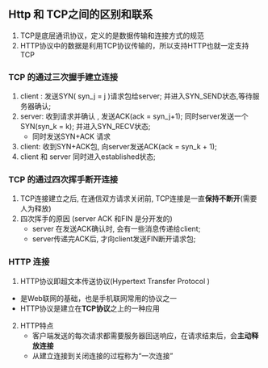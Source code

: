 ## Http 和 TCP之间的区别和联系

1. TCP是底层通讯协议，定义的是数据传输和连接方式的规范
2. HTTP协议中的数据是利用TCP协议传输的，所以支持HTTP也就一定支持TCP      

### TCP 的通过三次握手建立连接

1. client : 发送SYN( syn_j = j )请求包给server; 并进入SYN_SEND状态,等待服务器确认;
2. server: 收到请求并确认 , 发送ACK(ack = syn_j+1); 同时server发送一个SYN(syn_k = k); 并进入SYN_RECV状态;
   + 同时发送SYN+ACK 请求
3. client: 收到SYN+ACK包, 向server发送ACK(ack = syn_k + 1); 
4. client 和 server 同时进入established状态;

### TCP 的通过四次挥手断开连接

1. TCP连接建立之后, 在通信双方请求关闭前, TCP连接是一直**保持不断开**(需要人为释放)
2. 四次挥手的原因 (server ACK 和FIN 是分开发的)
   + server 在发送ACK确认时, 会有一些消息传递给client;
   + server传递完ACK后, 才向client发送FIN断开请求包;

### HTTP 连接

1.  HTTP协议即超文本传送协议(Hypertext Transfer Protocol )
   + 是Web联网的基础，也是手机联网常用的协议之一
   + HTTP协议是建立在**TCP协议**之上的一种应用
2. HTTP特点
   + 客户端发送的每次请求都需要服务器回送响应，在请求结束后，会**主动释放连接**
   + 从建立连接到关闭连接的过程称为“一次连接”
